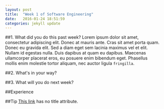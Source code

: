 ```yaml
---
layout: post
title:  "Week 1 of Software Engineering"
date:   2016-01-24 18:51:59
categories: jekyll update
---
```

##1. What did you do this past week?
Lorem ipsum dolor sit amet, consectetur adipiscing elit. Donec at mauris ante. Cras sit amet porta quam. Donec eu gravida elit. Sed a diam eget sem lacinia maximus vel et elit. Nullam id egestas nulla. Duis dapibus at quam eu dapibus. Maecenas ullamcorper placerat eros, eu posuere enim bibendum eget. Phasellus mollis enim molestie tortor aliquam, nec auctor ligula `fringilla`.


##2. What's in your way?


##3. What will you do next week?

##Experience

##Tip
[This link](http://example.net/) has no title attribute.
















